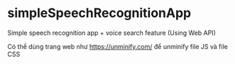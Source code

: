 # simpleSpeechRecognitionApp
Simple speech recognition app + voice search feature (Using Web API)


Có thể dùng trang web như https://unminify.com/ để unminify file JS và file CSS
